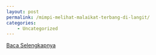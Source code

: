 ```yaml
---
layout: post
permalink: /mimpi-melihat-malaikat-terbang-di-langit/
categories:
    - Uncategorized
---
```


[Baca Selengkapnya](/07)